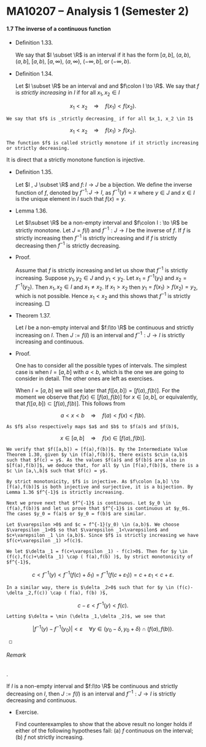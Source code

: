 # MA10207 – Analysis 1 (Semester 2)

#### 1.7 The inverse of a continuous function

- Deﬁnition 1.33.

  We say that $I \subset \R$ is an interval if it has the form $[a,b]$, $(a,b)$, $(a,b]$, $[a,b)$, $[a,\infty )$, $(a,\infty )$, $(-\infty ,b]$, or $(-\infty ,b)$.

- Deﬁnition 1.34.

  Let $I \subset \R$ be an interval and and $f\colon I \to \R$. We say that $f$ is _strictly increasing_ in $I$ if for all $x_1, x_2 \in I$

$$
 x_1 < x_2 \quad \Longrightarrow \quad f(x_1) < f(x_2) .
$$

    We say that $f$ is _strictly decreasing_ if for all $x_1, x_2 \in I$

$$
 x_1 < x_2 \quad \Longrightarrow \quad f(x_1) > f(x_2) .
$$

    The function $f$ is called strictly monotone if it strictly increasing or strictly decreasing.

It is direct that a strictly monotone function is injective.

- Deﬁnition 1.35.

  Let $I , J \subset \R$ and $f \colon I \to J$ be a bijection. We deﬁne the inverse function of $f$, denoted by $f^{-1}\colon J\to I$, as $f^{-1}(y) = x$ where $y\in J$ and $x\in I$ is the unique element in $I$ such that $f(x) = y$.

- Lemma 1.36.

  Let $I\subset \R$ be a non-empty interval and $f\colon I : \to \R$ be strictly monotone. Let $J= f(I)$ and $f^{-1}:J \to I$ be the inverse of $f$. If $f$ is strictly increasing then $f^{-1}$ is strictly increasing and if $f$ is strictly decreasing then $f^{-1}$ is strictly decreasing.

- Proof.

  Assume that $f$ is strictly increasing and let us show that $f^{-1}$ is strictly increasing. Suppose $y_1,y_2\in J$ and $y_1<y_2$. Let $x_1 = f^{-1}(y_1)$ and $x_2 = f^{-1}(y_2)$. Then $x_1,x_2\in I$ and $x_1\not =x_2$. If $x_1>x_2$ then $y_1 = f(x_1)>f(x_2) = y_2$, which is not possible. Hence $x_1<x_2$ and this shows that $f^{-1}$ is strictly increasing. □

- Theorem 1.37.

  Let $I$ be a non-empty interval and $f:I\to \R$ be continuous and strictly increasing on $I$. Then $J:=f(I)$ is an interval and $f^{-1}:J\to I$ is strictly increasing and continuous.

- Proof.

  One has to consider all the possible types of intervals. The simplest case is when $I = [a,b]$ with $a<b$, which is the one we are going to consider in detail. The other ones are left as exercises.

  When $I = [a,b]$ we will see later that $f([a,b]) = [f(a),f(b)]$. For the moment we observe that $f(x) \in [f(a),f(b)]$ for $x\in [a,b]$, or equivalently, that $f([a,b]) \subset [f(a),f(b)]$. This follows from

$$
 a < x < b \quad \Longrightarrow \quad f(a) < f(x) < f(b).
$$

    As $f$ also respectively maps $a$ and $b$ to $f(a)$ and $f(b)$,

$$
 x \in [a,b] \quad \Longrightarrow \quad f(x) \in [f(a), f(b)].
$$

    We verify that $f([a,b]) = [f(a),f(b)]$. By the Intermediate Value Theorem 1.30, given $y \in (f(a),f(b))$, there exists $c\in (a,b)$ such that $f(c) = y$. As the values $f(a)$ and $f(b)$ are also in $[f(a),f(b)]$, we deduce that, for all $y \in [f(a),f(b)]$, there is a $c \in [a,\,b]$ such that $f(c) = y$.

    By strict monotonicity, $f$ is injective. As $f\colon [a,b] \to [f(a),f(b)]$ is both injective and surjective, it is a bijection. By Lemma 1.36 $f^{-1}$ is strictly increasing.

    Next we prove next that $f^{-1}$ is continuous. Let $y_0 \in (f(a),f(b))$ and let us prove that $f^{-1}$ is continuous at $y_0$. The cases $y_0 = f(a)$ or $y_0 = f(b)$ are similar.

    Let $\varepsilon >0$ and $c = f^{-1}(y_0) \in (a,b)$. We choose $\varepsilon _1>0$ so that $\varepsilon _1<\varepsilon$ and $c+\varepsilon _1 \in (a,b)$. Since $f$ is strictly increasing we have $f(c+\varepsilon _1) >f(c)$.

    We let $\delta _1 = f(c+\varepsilon _1) - f(c)>0$. Then for $y \in (f(c),f(c)+\delta _1) \cap ( f(a),f(b) )$, by strict monotonicity of $f^{-1}$,

$$
 c < f^{-1}(y) <f^{-1}(f(c)+\delta _1) = f^{-1}( f(c+\varepsilon _1) ) = c+\varepsilon _1 < c+\varepsilon .
$$

    In a similar way, there is $\delta _2>0$ such that for $y \in (f(c)-\delta _2,f(c)) \cap ( f(a), f(b) )$,

$$
 c-\varepsilon < f^{-1}(y) < f(c).
$$

    Letting $\delta = \min (\delta _1,\delta _2)$, we see that

$$
 |f^{-1}(y) - f^{-1}(y_0)|<\varepsilon \quad \forall y \in (y_0-\delta ,y_0+\delta ) \cap (f(a),f(b)).
$$

     □

###### Remark

.

If $I$ is a non-empty interval and $f:I\to \R$ be continuous and strictly decreasing on $I$, then $J:=f(I)$ is an interval and $f^{-1}:J\to I$ is strictly decreasing and continuous.

- Exercise.

  Find counterexamples to show that the above result no longer holds if either of the following hypotheses fail: (a) $f$ continuous on the interval; (b) $f$ not strictly increasing.
